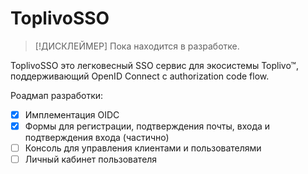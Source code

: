 # ToplivoSSO

> [!ДИСКЛЕЙМЕР]
> Пока находится в разработке.

ToplivoSSO это легковесный SSO сервис для экосистемы Toplivo™, поддерживающий OpenID Connect с authorization code flow.

Роадмап разработки:
- [x] Имплементация OIDC
- [x] Формы для регистрации, подтверждения почты, входа и подтверждения входа (частично)
- [ ] Консоль для управления клиентами и пользователями
- [ ] Личный кабинет пользователя
